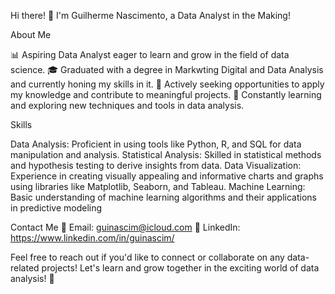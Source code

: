 Hi there! 👋 I'm Guilherme Nascimento, a Data Analyst in the Making!

About Me

📊 Aspiring Data Analyst eager to learn and grow in the field of data science.
🎓 Graduated with a degree in Markwting Digital and Data Analysis and currently honing my skills in it.
💼 Actively seeking opportunities to apply my knowledge and contribute to meaningful projects.
🌱 Constantly learning and exploring new techniques and tools in data analysis.

Skills

Data Analysis: Proficient in using tools like Python, R, and SQL for data manipulation and analysis.
Statistical Analysis: Skilled in statistical methods and hypothesis testing to derive insights from data.
Data Visualization: Experience in creating visually appealing and informative charts and graphs using libraries like Matplotlib, Seaborn, and Tableau.
Machine Learning: Basic understanding of machine learning algorithms and their applications in predictive modeling

Contact Me
📧 Email: guinascim@icloud.com
🔗 LinkedIn: https://www.linkedin.com/in/guinascim/

Feel free to reach out if you'd like to connect or collaborate on any data-related projects! Let's learn and grow together in the exciting world of data analysis! 🚀

